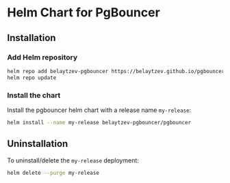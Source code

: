 # Helm Chart for PgBouncer

## Installation

### Add Helm repository

```bash
helm repo add belaytzev-pgbouncer https://belaytzev.github.io/pgbouncer-helm
helm repo update
```

### Install the chart

Install the pgbouncer helm chart with a release name `my-release`:

```bash
helm install --name my-release belaytzev-pgbouncer/pgbouncer
```

## Uninstallation

To uninstall/delete the `my-release` deployment:

```bash
helm delete --purge my-release
```


